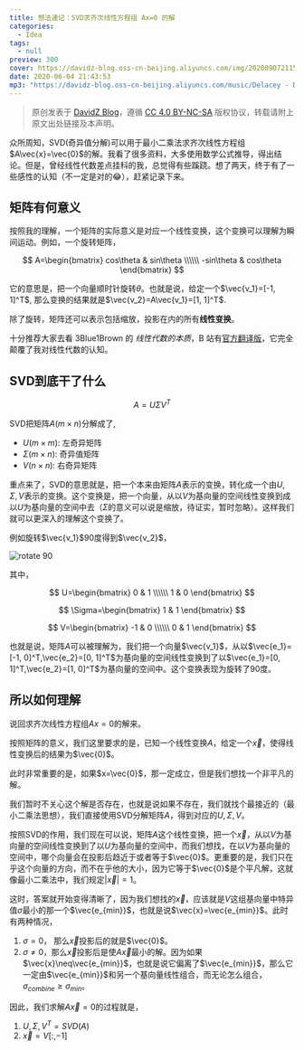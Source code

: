 ```yaml
---
title: 想法速记：SVD求齐次线性方程组 Ax=0 的解
categories:
  - Idea
tags:
  - null
preview: 300
cover: https://davidz-blog.oss-cn-beijing.aliyuncs.com/img/20200907211531-1599484533.png
date: 2020-06-04 21:43:53
mp3: "https://davidz-blog.oss-cn-beijing.aliyuncs.com/music/Delacey - Dream It Possible.mp3"
---
```


> 原创发表于 [DavidZ Blog](https://blog.davidz.cn)，遵循 [CC 4.0 BY-NC-SA](https://creativecommons.org/licenses/by-nc-sa/4.0/legalcode) 版权协议，转载请附上原文出处链接及本声明。

众所周知，SVD(奇异值分解)可以用于最小二乘法求齐次线性方程组$A\vec{x}=\vec{0}$的解。我看了很多资料，大多使用数学公式推导，得出结论。但是，曾经线性代数差点挂科的我，总觉得有些蹊跷。想了两天，终于有了一些感性的认知（不一定是对的:joy:），赶紧记录下来。

## 矩阵有何意义

按照我的理解，一个矩阵的实际意义是对应一个线性变换，这个变换可以理解为瞬间运动。例如，一个旋转矩阵，

$$
A=\begin{bmatrix}
cos\theta & sin\theta \\\\\\
-sin\theta & cos\theta
\end{bmatrix}
$$

它的意思是，把一个向量顺时针旋转$\theta$。也就是说，给定一个$\vec{v_1}=[-1, 1]^T$, 那么变换的结果就是$\vec{v_2}=A\vec{v_1}=[1, 1]^T$.

除了旋转，矩阵还可以表示包括缩放，投影在内的所有**线性变换**。

十分推荐大家去看 3Blue1Brown 的 _线性代数的本质_，B 站有[官方翻译版](https://www.bilibili.com/video/BV1ys411472E)，它完全颠覆了我对线性代数的认知。

## SVD到底干了什么

$$
A = U\Sigma V^T
$$

SVD把矩阵$A(m\times n)$分解成了,

- $U(m\times m)$: 左奇异矩阵
- $\Sigma(m\times n)$: 奇异值矩阵
- $V(n\times n)$: 右奇异矩阵

重点来了，SVD的意思就是，把一个本来由矩阵$A$表示的变换，转化成一个由$U,\Sigma,V$表示的变换。这个变换是，把一个向量，从以$V$为基向量的空间线性变换到成以$U$为基向量的空间中去（$\Sigma$的意义可以说是缩放，待证实，暂时忽略）。这样我们就可以更深入的理解这个变换了。

例如旋转$\vec{v_1}$90度得到$\vec{v_2}$，

![rotate 90](//davidz.cn/static/blog/2020-06-04-SVD-for-homogeneous-linear-equation/rotate90.svg)

其中，

$$
U=\begin{bmatrix}
0 & 1 \\\\\\
1 & 0
\end{bmatrix}
$$

$$
\Sigma=\begin{bmatrix}
1 & 1
\end{bmatrix}
$$

$$
V=\begin{bmatrix}
-1 & 0 \\\\\\
0 & 1
\end{bmatrix}
$$

也就是说，矩阵$A$可以被理解为，我们把一个向量$\vec{v_1}$，从以$\vec{e_1}=[-1, 0]^T,\vec{e_2}=[0, 1]^T$为基向量的空间线性变换到了以$\vec{e_1}=[0, 1]^T,\vec{e_2}=[1, 0]^T$为基向量的空间中。这个变换表现为旋转了90度。

## 所以如何理解

说回求齐次线性方程组$Ax=0$的解来。

按照矩阵的意义，我们这里要求的是，已知一个线性变换$A$，给定一个$\vec{x}$，使得线性变换后的结果为$\vec{0}$。

此时非常重要的是，如果$x=\vec{0}$，那一定成立，但是我们想找一个非平凡的解。

我们暂时不关心这个解是否存在，也就是说如果不存在，我们就找个最接近的（最小二乘法思想），我们直接使用SVD分解矩阵$A$，得到对应的$U,\Sigma,V$。

按照SVD的作用，我们现在可以说，矩阵$A$这个线性变换，把一个$\vec{x}$，从以$V$为基向量的空间线性变换到了以$U$为基向量的空间中，而我们想找，在以$V$为基向量的空间中，哪个向量会在投影后趋近于或者等于$\vec{0}$。更重要的是，我们只在乎这个向量的方向，而不在乎他的大小，因为它等于$\vec{0}$是个平凡解，这就像最小二乘法中，我们规定$|\vec{x}|=1$。

这时，答案就开始变得清晰了，因为我们想找的$\vec{x}$，应该就是$V$这组基向量中特异值$\sigma$最小的那一个$\vec{e_{min}}$，也就是说$\vec{x}=\vec{e_{min}}$。此时有两种情况，

1. $\sigma=0$， 那么$\vec{x}$投影后的就是$\vec{0}$。
2. $\sigma\neq0$，那么$\vec{x}$投影后是使$A\vec{x}$最小的解。因为如果$\vec{x}\neq\vec{e_{min}}$，也就是说它偏离了$\vec{e_{min}}$，那么它一定由$\vec{e_{min}}$和另一个基向量线性组合，而无论怎么组合，$\sigma_{combine}\geq\sigma_{min}$。

因此，我们求解$A\vec{x}=0$的过程就是，

1. $U,\Sigma,V^T=SVD(A)$
2. $\vec{x}=V[:, -1]$

